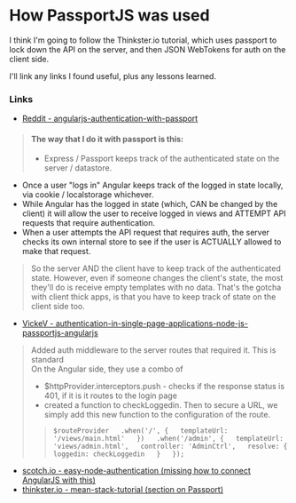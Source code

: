 # How PassportJS was used

I think I'm going to follow the Thinkster.io tutorial, which uses passport to
lock down the API on the server, and then JSON WebTokens for auth on the client
side.

I'll link any links I found useful, plus any lessons learned.

### Links
- [Reddit - angularjs-authentication-with-passport](https://www.reddit.com/r/angularjs/comments/2fsh6b/angularjs_authentication_with_passport/)  

> #### The way that I do it with passport is this: ####
> - Express / Passport keeps track of the authenticated state on the server / datastore.  
- Once a user "logs in" Angular keeps track of the logged in state locally, via cookie / localstorage whichever.  
- While Angular has the logged in state (which, CAN be changed by the client) it will allow the user to receive logged in views and ATTEMPT API requests that require authentication.  
- When a user attempts the API request that requires auth, the server checks its own internal store to see if the user is ACTUALLY allowed to make that request.  

> So the server AND the client have to keep track of the authenticated state. However, even if someone changes the client's state, the most they'll do is receive empty templates with no data. That's the gotcha with client thick apps, is that you have to keep track of state on the client side too.  

- [VickeV - authentication-in-single-page-applications-node-js-passportjs-angularjs](https://vickev.com/#!/article/authentication-in-single-page-applications-node-js-passportjs-angularjs)
> Added auth middleware to the server routes that required it. This is standard  
> On the Angular side, they use a combo of  
> - $httpProvider.interceptors.push - checks if the response status is 401, if it is it routes to the login page  
> - created a function to checkLoggedin. Then to secure a URL, we simply add this new function to the configuration of the route.  
> > `$routeProvider  
      .when('/', {  
        templateUrl: '/views/main.html'  
      })  
      .when('/admin', {  
        templateUrl: 'views/admin.html',  
        controller: 'AdminCtrl',  
        resolve: {  
          loggedin: checkLoggedin  
        }  
      });`  

- [scotch.io - easy-node-authentication (missing how to connect AngularJS with this)](https://scotch.io/courses/easy-node-authentication)
- [thinkster.io - mean-stack-tutorial (section on Passport)](https://thinkster.io/mean-stack-tutorial/)
